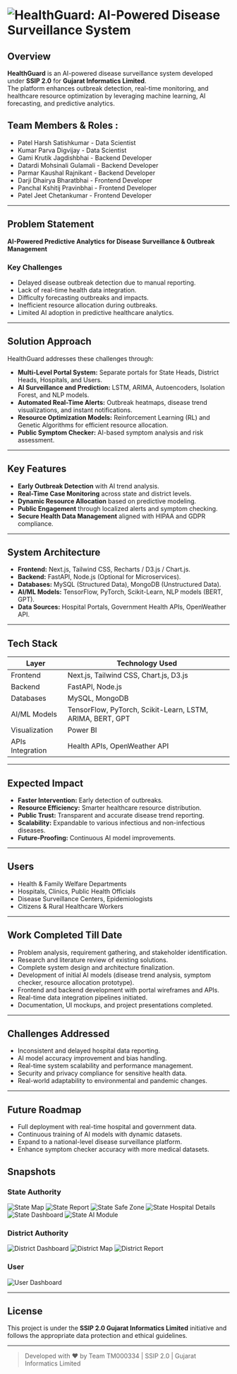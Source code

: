 # ![HealthGuard: AI-Powered Disease Surveillance System](https://disease-surveillance-ai-new.vercel.app/)


## Overview
**HealthGuard** is an AI-powered disease surveillance system developed under **SSIP 2.0** for **Gujarat Informatics Limited**.  
The platform enhances outbreak detection, real-time monitoring, and healthcare resource optimization by leveraging machine learning, AI forecasting, and predictive analytics.

## Team Members & Roles :
- Patel Harsh Satishkumar - Data Scientist
- Kumar Parva Digvijay - Data Scientist
- Gami Krutik Jagdishbhai - Backend Developer
- Datardi Mohsinali Gulamali - Backend Developer
- Parmar Kaushal Rajnikant - Backend Developer
- Darji Dhairya Bharatbhai - Frontend Developer
- Panchal Kshitij Pravinbhai - Frontend Developer
- Patel Jeet Chetankumar - Frontend Developer

---

## Problem Statement
**AI-Powered Predictive Analytics for Disease Surveillance & Outbreak Management**

### Key Challenges
- Delayed disease outbreak detection due to manual reporting.
- Lack of real-time health data integration.
- Difficulty forecasting outbreaks and impacts.
- Inefficient resource allocation during outbreaks.
- Limited AI adoption in predictive healthcare analytics.

---

## Solution Approach
HealthGuard addresses these challenges through:
- **Multi-Level Portal System:** Separate portals for State Heads, District Heads, Hospitals, and Users.
- **AI Surveillance and Prediction:** LSTM, ARIMA, Autoencoders, Isolation Forest, and NLP models.
- **Automated Real-Time Alerts:** Outbreak heatmaps, disease trend visualizations, and instant notifications.
- **Resource Optimization Models:** Reinforcement Learning (RL) and Genetic Algorithms for efficient resource allocation.
- **Public Symptom Checker:** AI-based symptom analysis and risk assessment.

---

## Key Features
- **Early Outbreak Detection** with AI trend analysis.
- **Real-Time Case Monitoring** across state and district levels.
- **Dynamic Resource Allocation** based on predictive modeling.
- **Public Engagement** through localized alerts and symptom checking.
- **Secure Health Data Management** aligned with HIPAA and GDPR compliance.

---

## System Architecture
- **Frontend:** Next.js, Tailwind CSS, Recharts / D3.js / Chart.js.
- **Backend:** FastAPI, Node.js (Optional for Microservices).
- **Databases:** MySQL (Structured Data), MongoDB (Unstructured Data).
- **AI/ML Models:** TensorFlow, PyTorch, Scikit-Learn, NLP models (BERT, GPT).
- **Data Sources:** Hospital Portals, Government Health APIs, OpenWeather API.

---

## Tech Stack
| Layer            | Technology Used |
|------------------|------------------|
| Frontend         | Next.js, Tailwind CSS, Chart.js, D3.js |
| Backend          | FastAPI, Node.js |
| Databases        | MySQL, MongoDB |
| AI/ML Models     | TensorFlow, PyTorch, Scikit-Learn, LSTM, ARIMA, BERT, GPT |
| Visualization    | Power BI |
| APIs Integration | Health APIs, OpenWeather API |

---

## Expected Impact
- **Faster Intervention:** Early detection of outbreaks.
- **Resource Efficiency:** Smarter healthcare resource distribution.
- **Public Trust:** Transparent and accurate disease trend reporting.
- **Scalability:** Expandable to various infectious and non-infectious diseases.
- **Future-Proofing:** Continuous AI model improvements.

---

## Users
- Health & Family Welfare Departments
- Hospitals, Clinics, Public Health Officials
- Disease Surveillance Centers, Epidemiologists
- Citizens & Rural Healthcare Workers

---

## Work Completed Till Date
- Problem analysis, requirement gathering, and stakeholder identification.
- Research and literature review of existing solutions.
- Complete system design and architecture finalization.
- Development of initial AI models (disease trend analysis, symptom checker, resource allocation prototype).
- Frontend and backend development with portal wireframes and APIs.
- Real-time data integration pipelines initiated.
- Documentation, UI mockups, and project presentations completed.

---

## Challenges Addressed
- Inconsistent and delayed hospital data reporting.
- AI model accuracy improvement and bias handling.
- Real-time system scalability and performance management.
- Security and privacy compliance for sensitive health data.
- Real-world adaptability to environmental and pandemic changes.

---

## Future Roadmap
- Full deployment with real-time hospital and government data.
- Continuous training of AI models with dynamic datasets.
- Expand to a national-level disease surveillance platform.
- Enhance symptom checker accuracy with more medical datasets.

## Snapshots

### State Authority
![State Map](https://github.com/user-attachments/assets/7d8e3a96-0d70-43ea-87a3-ac1b29ce3146)
![State Report](https://github.com/user-attachments/assets/67383f98-6f2f-47c2-88f6-5270a2f8b0d5)
![State Safe Zone](https://github.com/user-attachments/assets/25137c45-4b50-46c3-97d6-ba8456c0dccf)
![State Hospital Details](https://github.com/user-attachments/assets/62890fd9-144c-4c38-a0d0-fbbe4a0bc805)
![State Dashboard](https://github.com/user-attachments/assets/a538ca56-9a51-49ec-aa7e-fecea99826ca)
![State AI Module](https://github.com/user-attachments/assets/a734e4b6-4319-4c1d-b1d7-c65fbc920dab)

### District Authority
![District Dashboard](https://github.com/user-attachments/assets/ce76c8d9-1dc2-41a8-bef1-38f07fd4b12b)
![District Map](https://github.com/user-attachments/assets/77544e86-1464-43ab-b389-d602bece0b45)
![District Report](https://github.com/user-attachments/assets/bfdf3c8d-8017-407f-82e6-d4f1ef4b4837)

### User 

![User Dashboard](https://github.com/user-attachments/assets/e3eb8912-1284-4dfe-bfb3-d08d6fcdc420)

---

## License
This project is under the **SSIP 2.0 Gujarat Informatics Limited** initiative and follows the appropriate data protection and ethical guidelines.

---

> Developed with ❤️ by Team TM000334 | SSIP 2.0 | Gujarat Informatics Limited
